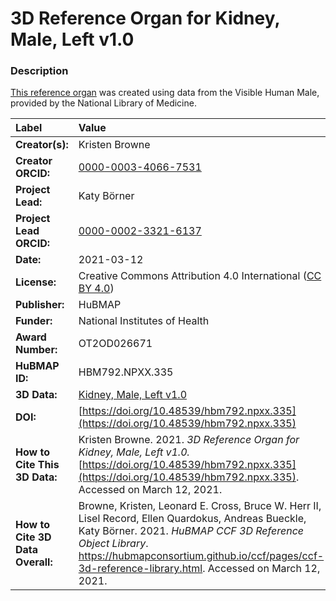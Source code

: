 # 3D Reference Organ for Kidney, Male, Left v1.0

### Description
[This reference organ](https://hubmapconsortium.github.io/ccf/pages/ccf-3d-reference-library.html) was created using data from the Visible Human Male, provided by the National Library of Medicine.

| Label | Value |
| :------------- |:-------------|
| **Creator(s):** | Kristen Browne |
| **Creator ORCID:** | [0000-0003-4066-7531](https://orcid.org/0000-0003-4066-7531) |
| **Project Lead:** | Katy B&ouml;rner |
| **Project Lead ORCID:** | [0000-0002-3321-6137](https://orcid.org/0000-0002-3321-6137) |
| **Date:** | 2021-03-12 |
| **License:** | Creative Commons Attribution 4.0 International ([CC BY 4.0](https://creativecommons.org/licenses/by/4.0/)) |
| **Publisher:** | HuBMAP |
| **Funder:** | National Institutes of Health |
| **Award Number:** | OT2OD026671 |
| **HuBMAP ID:** | HBM792.NPXX.335 |
| **3D Data:** | [Kidney, Male, Left v1.0](https://hubmapconsortium.github.io/ccf-releases/v1.0/models/VH_M_Kidney_Left.glb) |
| **DOI:** | [https://doi.org/10.48539/hbm792.npxx.335](https://doi.org/10.48539/hbm792.npxx.335) |
| **How to Cite This 3D Data:** | Kristen Browne. 2021. *3D Reference Organ for Kidney, Male, Left v1.0.* [https://doi.org/10.48539/hbm792.npxx.335](https://doi.org/10.48539/hbm792.npxx.335). Accessed on March 12, 2021. |
| **How to Cite 3D Data Overall:** | Browne, Kristen, Leonard E. Cross, Bruce W. Herr II, Lisel Record, Ellen Quardokus, Andreas Bueckle, Katy B&ouml;rner. 2021. *HuBMAP CCF 3D Reference Object Library*. https://hubmapconsortium.github.io/ccf/pages/ccf-3d-reference-library.html. Accessed on March 12, 2021. |